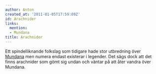 ```yaml
---
author: Anton
created_at: '2011-01-05T17:59:09Z'
id: Arachnider
links:
  mention:
  - Mundana
title: Arachnider
---
```


Ett spindelliknande folkslag som tidigare hade stor utbredning över [Mundana] men numera endast
existerar i legender. Det sägs dock att det finns arachnider som gömt sig undan och väntar på att
åter vandra över Mundana.

  [Mundana]: Mundana

